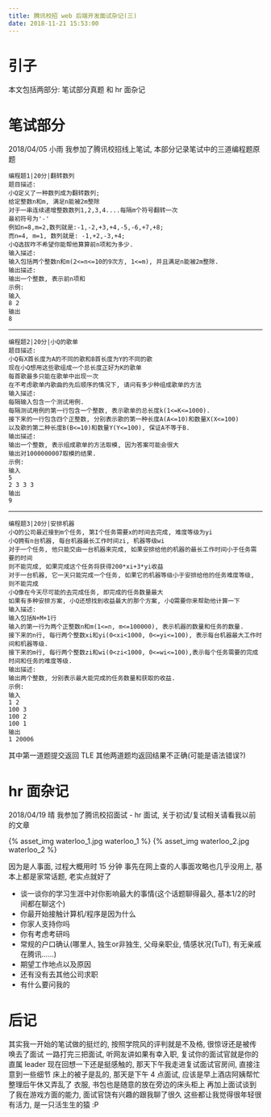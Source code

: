 ```yaml
---
title: 腾讯校招 web 后端开发面试杂记(三)
date: 2018-11-21 15:53:00
---
```

# 引子

本文包括两部分: 笔试部分真题 和 hr 面杂记

# 笔试部分

2018/04/05 小雨
我参加了腾讯校招线上笔试, 本部分记录笔试中的三道编程题原题

    编程题1|20分|翻转数列
    题目描述:
    小Q定义了一种数列成为翻转数列;
    给定整数n和m, 满足n能被2m整除
    对于一串连续递增整数数列1,2,3,4....每隔m个符号翻转一次
    最初符号为'-'
    例如n=8,m=2,数列就是:-1,-2,+3,+4,-5,-6,+7,+8;
    而n=4, m=1, 数列就是: -1,+2,-3,+4;
    小Q选拔咋不希望你能帮他算算前n项和为多少.
    输入描述:
    输入包括两个整数n和m(2<=n<=10的9次方, 1<=m), 并且满足n能被2m整除.
    输出描述:
    输出一个整数, 表示前n项和
    示例:
    输入
    8 2
    输出
    8

-----------------------------

    编程题2|20分|小Q的歌单
    题目描述:
    小Q有X首长度为A的不同的歌和B首长度为Y的不同的歌
    现在小Q想用这些歌组成一个总长度正好为K的歌单
    每首歌最多只能在歌单中出现一次
    在不考虑歌单内歌曲的先后顺序的情况下, 请问有多少种组成歌单的方法
    输入描述:
    每隔输入包含一个测试用例.
    每隔测试用例的第一行包含一个整数, 表示歌单的总长度k(1<=K<=1000).
    接下来的一行包含四个正整数, 分别表示歌的第一种长度A(A<=10)和数量X(X<=100)
    以及歌的第二种长度B(B<=10)和数量Y(Y<=100), 保证A不等于B.
    输出描述:
    输出一个整数, 表示组成歌单的方法取模, 因为答案可能会很大
    输出对1000000007取模的结果.
    示例:
    输入
    5
    2 3 3 3
    输出
    9

-----------

    编程题3|20分|安排机器
    小Q的公司最近接到m个任务, 第I个任务需要x的时间去完成, 难度等级为yi
    小Q拥有n台机器, 每台机器最长工作时间zi, 机器等级wi
    对于一个任务, 他只能交由一台机器来完成, 如果安排给他的机器的最长工作时间小于任务需要的时间
    则不能完成, 如果完成这个任务将获得200*xi+3*yi收益
    对于一台机器, 它一天只能完成一个任务, 如果它的机器等级小于安排给他的任务难度等级, 则不能完成
    小Q像在今天尽可能的去完成任务, 即完成的任务数量最大
    如果有多种安排方案, 小Q还想找到收益最大的那个方案, 小Q需要你来帮助他计算一下
    输入描述:
    输入包括N+M+1行
    输入的第一行为两个正整数n和m(1<=n, m<=100000), 表示机器的数量和任务的数量.
    接下来的n行, 每行两个整数xi和yi(0<xi<1000, 0<=yi<=100), 表示每台机器最大工作时间和机器等级.
    接下来的m行, 每行两个整数zi和wi(0<zi<1000, 0<=wi<=100),表示每个任务需要的完成时间和任务的难度等级.
    输出描述:
    输出两个整数, 分别表示最大能完成的任务数量和获取的收益.
    示例:
    输入
    1 2
    100 3
    100 2
    100 1
    输出
    1 20006
    
其中第一道题提交返回 TLE
其他两道题均返回结果不正确(可能是语法错误?)

# hr 面杂记

2018/04/19 晴
我参加了腾讯校招面试 - hr 面试, 关于初试/复试相关请看我以前的文章

{% asset_img waterloo_1.jpg waterloo_1 %}
{% asset_img waterloo_2.jpg waterloo_2 %}

因为是人事面, 过程大概用时 15 分钟
事先在网上查的人事面攻略也几乎没用上, 基本上都是家常话题, 老实点就好了

* 谈一谈你的学习生涯中对你影响最大的事情(这个话题聊得最久, 基本1/2的时间都在聊这个)
* 你最开始接触计算机/程序是因为什么
* 你家人支持你吗
* 你有考虑考研吗
* 常规的户口确认(哪里人, 独生or非独生, 父母亲职业, 情感状况(TuT), 有无亲戚在腾讯......)
* 期望工作地点以及原因
* 还有没有去其他公司求职
* 有什么要问我的

# 后记

其实我一开始的笔试做的挺烂的, 按照学院风的评判就是不及格, 很惊讶还是被传唤去了面试
一路打完三把面试, 听网友讲如果有幸入职, 复试你的面试官就是你的直属 leader
现在回想一下还是挺感触的, 那天下午我走进复试面试官房间, 直接注意到一些细节
床上的被子是乱的, 那天是下午 4 点面试, 应该是早上酒店阿姨帮忙整理后午休又弄乱了
衣服, 书包也是随意的放在旁边的床头柜上
再加上面试谈到了我在游戏方面的能力, 面试官饶有兴趣的跟我聊了很久
这些都让我觉得很年轻很有活力, 是一只活生生的猿 :P
